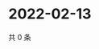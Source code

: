 # 2022-02-13

共 0 条

<!-- BEGIN WEIBO -->
<!-- 最后更新时间 Sun Feb 13 2022 17:14:16 GMT+0800 (China Standard Time) -->

<!-- END WEIBO -->
